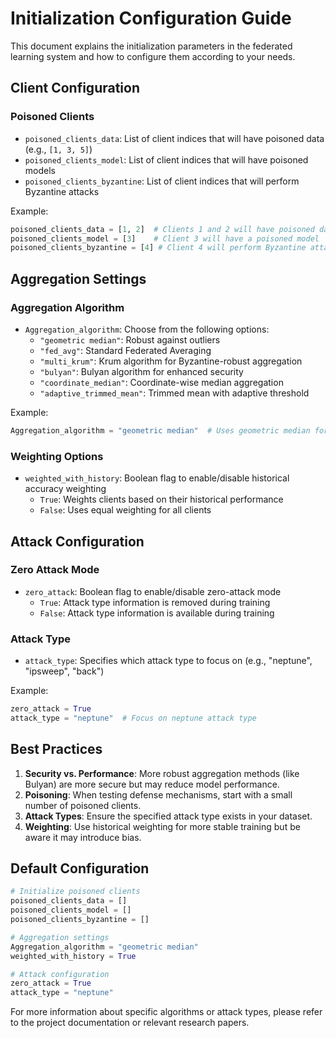 # Initialization Configuration Guide

This document explains the initialization parameters in the federated learning system and how to configure them according to your needs.

## Client Configuration

### Poisoned Clients
- `poisoned_clients_data`: List of client indices that will have poisoned data (e.g., `[1, 3, 5]`)
- `poisoned_clients_model`: List of client indices that will have poisoned models
- `poisoned_clients_byzantine`: List of client indices that will perform Byzantine attacks

Example:
```python
poisoned_clients_data = [1, 2]  # Clients 1 and 2 will have poisoned data
poisoned_clients_model = [3]    # Client 3 will have a poisoned model
poisoned_clients_byzantine = [4] # Client 4 will perform Byzantine attacks
```

## Aggregation Settings

### Aggregation Algorithm
- `Aggregation_algorithm`: Choose from the following options:
  - `"geometric median"`: Robust against outliers
  - `"fed_avg"`: Standard Federated Averaging
  - `"multi_krum"`: Krum algorithm for Byzantine-robust aggregation
  - `"bulyan"`: Bulyan algorithm for enhanced security
  - `"coordinate_median"`: Coordinate-wise median aggregation
  - `"adaptive_trimmed_mean"`: Trimmed mean with adaptive threshold

Example:
```python
Aggregation_algorithm = "geometric median"  # Uses geometric median for aggregation
```

### Weighting Options
- `weighted_with_history`: Boolean flag to enable/disable historical accuracy weighting
  - `True`: Weights clients based on their historical performance
  - `False`: Uses equal weighting for all clients

## Attack Configuration

### Zero Attack Mode
- `zero_attack`: Boolean flag to enable/disable zero-attack mode
  - `True`: Attack type information is removed during training
  - `False`: Attack type information is available during training

### Attack Type
- `attack_type`: Specifies which attack type to focus on (e.g., "neptune", "ipsweep", "back")

Example:
```python
zero_attack = True
attack_type = "neptune"  # Focus on neptune attack type
```

## Best Practices

1. **Security vs. Performance**: More robust aggregation methods (like Bulyan) are more secure but may reduce model performance.
2. **Poisoning**: When testing defense mechanisms, start with a small number of poisoned clients.
3. **Attack Types**: Ensure the specified attack type exists in your dataset.
4. **Weighting**: Use historical weighting for more stable training but be aware it may introduce bias.

## Default Configuration

```python
# Initialize poisoned clients
poisoned_clients_data = []
poisoned_clients_model = []
poisoned_clients_byzantine = []

# Aggregation settings
Aggregation_algorithm = "geometric median"
weighted_with_history = True

# Attack configuration
zero_attack = True
attack_type = "neptune"
```

For more information about specific algorithms or attack types, please refer to the project documentation or relevant research papers.
